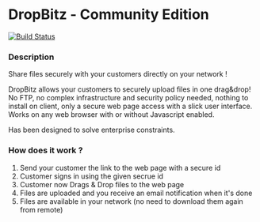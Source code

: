 DropBitz - Community Edition
========

[![Build Status](https://drone.io/github.com/teknux-org/dropbitz/status.png)](https://drone.io/github.com/teknux-org/dropbitz/latest)

### Description
Share files securely with your customers directly on your network !

DropBitz allows your customers to securely upload files in one drag&drop! No FTP, no complex infrastructure and security policy needed, nothing to install on client, only a secure web page access with a slick user interface. Works on any web browser with or without Javascript enabled.

Has been designed to solve enterprise constraints.

### How does it work ?
1. Send your customer the link to the web page with a secure id
2. Customer signs in using the given secrue id
3. Customer now Drags & Drop files to the web page
4. Files are uploaded and you receive an email notification when it's done
5. Files are available in your network (no need to download them again from remote)
